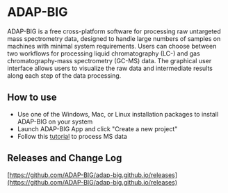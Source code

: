 # ADAP-BIG


ADAP-BIG is a free cross-platform software for processing raw untargeted mass spectrometry data, designed to handle large numbers of samples on machines with minimal system requirements. Users can choose between two workflows for processing liquid chromatography (LC-) and gas chromatography-mass spectrometry (GC-MS) data. The graphical user interface allows users to visualize the raw data and intermediate results along each step of the data processing.

## How to use
 - Use one of the Windows, Mac, or Linux installation packages to install ADAP-BIG on your system
 - Launch ADAP-BIG App and click "Create a new project"
 - Follow this [tutorial](https://adap-big.github.io/img/user-manual.pdf) to process MS data

## Releases and Change Log
[https://github.com/ADAP-BIG/adap-big.github.io/releases](https://github.com/ADAP-BIG/adap-big.github.io/releases)